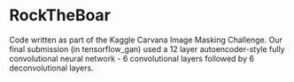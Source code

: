 # RockTheBoar
Code written as part of the Kaggle Carvana Image Masking Challenge. Our final submission (in tensorflow_gan) used a 12 layer autoencoder-style fully convolutional neural network - 6 convolutional layers followed by 6 deconvolutional layers. 
